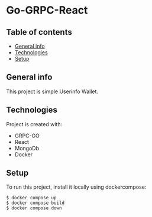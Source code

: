 # Go-GRPC-React

## Table of contents
* [General info](#general-info)
* [Technologies](#technologies)
* [Setup](#setup)

## General info
This project is simple Userinfo Wallet.
	
## Technologies
Project is created with:
* GRPC-GO
* React
* MongoDb
* Docker

	
## Setup
To run this project, install it locally using dockercompose:

```
$ docker compose up
$ docker compose build
$ docker compose down
```
